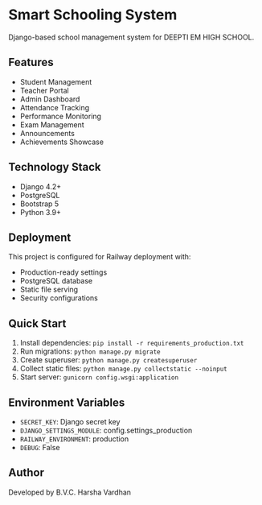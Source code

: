 # Smart Schooling System

Django-based school management system for DEEPTI EM HIGH SCHOOL.

## Features
- Student Management
- Teacher Portal
- Admin Dashboard
- Attendance Tracking
- Performance Monitoring
- Exam Management
- Announcements
- Achievements Showcase

## Technology Stack
- Django 4.2+
- PostgreSQL
- Bootstrap 5
- Python 3.9+

## Deployment
This project is configured for Railway deployment with:
- Production-ready settings
- PostgreSQL database
- Static file serving
- Security configurations

## Quick Start
1. Install dependencies: `pip install -r requirements_production.txt`
2. Run migrations: `python manage.py migrate`
3. Create superuser: `python manage.py createsuperuser`
4. Collect static files: `python manage.py collectstatic --noinput`
5. Start server: `gunicorn config.wsgi:application`

## Environment Variables
- `SECRET_KEY`: Django secret key
- `DJANGO_SETTINGS_MODULE`: config.settings_production
- `RAILWAY_ENVIRONMENT`: production
- `DEBUG`: False

## Author
Developed by B.V.C. Harsha Vardhan
